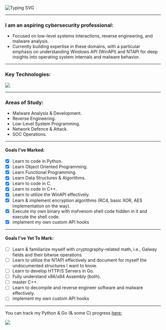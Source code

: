  <a align="left">
  <href = "https://git.io/typing-svg">
  <img src= "https://readme-typing-svg.demolab.com?font=Fira+Code&pause=150&color=00F747&width=980&lines=Hi+there+traveler!+_+_+_+_+_+_+_+_+I'm+Wing.C4D!;Feel+free+to+explore+my+repositories+to+see+my+projects+and+learning+journey.;And+as+always...;Have+a+good+one!;+x0de+0xad+0xbe+0xef" alt="Typing SVG" >
</a>

---
### **I am an aspiring cybersecurity professional:**
- Focused on low-level systems interactions, reverse engineering, and malware analysis.
- Currently building expertise in these domains, with a particular emphasis on understanding Windows API (WinAPI) and NTAPI for deep insights into operating system internals and malware behavior.
---
### **Key Technologies:**
<p align="left">
  <href = "https://skillicons.dev">
  <img src="https://skillicons.dev/icons?i=py,c,cpp,go,vscode,visualstudio,clion,pycharm,github,obsidian,windows,kali,ubuntu" >
</p>

---
### **Areas of Study:** 
* Malware Analysis & Development.
* Reverse Engineering.
* Low-Level System Programming.
* Network Defence & Attack.
* SOC Operations.
---
#### Goals I've Marked:
- [X] Learn to code in Python.
- [X] Learn Object Oriented Programming.
- [X] Learn Functional Programming.
- [X] Learn Data Structures & Algorithms.
- [X] Learn to code in C.
- [X] Learn to code in C++.
- [X] Learn to utilize the WinAPI effectively.
- [X] Learn & implement encryption algorithms (RC4, basic XOR, AES implementation on the way).
- [X] Execute my own binary with msfvenom shell code hidden in it and execute the shell code.
- [X] implement my own custom API hooks
---
 #### Goals I've Yet To Mark:
- [ ] Learn & familiarize myself with cryptography-related math, i.e., Galway fields and their bitwise operations
- [ ] Learn to utilize the NTAPI effectively and document for myself the undocumented structures I want to know.
- [ ] Learn to develop HTTP/S Servers in Go.
- [ ] Fully understand x86/x64 Assembly (both).
- [ ] master C++.
- [ ] Learn to decompile and reverse engineer software and malware effectively.
- [ ] implement my own custom API hooks
---
You can track my Python & Go (& some C) progress [here:](https://www.boot.dev/u/wing_c4d)

<p align="left">
  <img src="https://api.boot.dev/v1/users/public/aa10fbeb-1570-45be-b3de-ab7c4f308eb5/thumbnail" >
</p>
